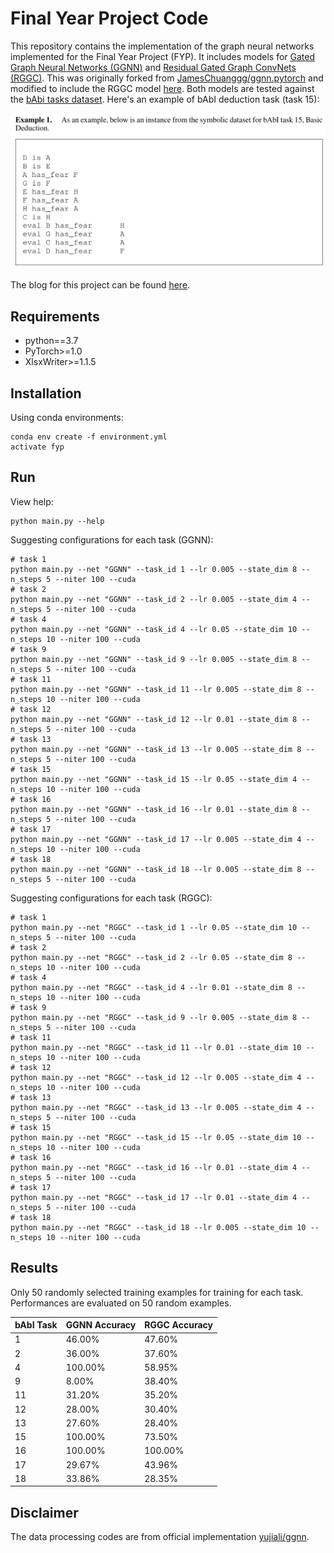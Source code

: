 # Final Year Project Code

This repository contains the implementation of the graph neural networks implemented for the Final Year Project (FYP). It includes models for [Gated Graph Neural Networks (GGNN)](https://arxiv.org/abs/1511.05493) and [Residual Gated Graph ConvNets (RGGC)](https://arxiv.org/abs/1711.07553). This was originally forked from [JamesChuanggg/ggnn.pytorch](https://github.com/JamesChuanggg/ggnn.pytorch) and modified to include the RGGC model [here](https://github.com/xbresson/spatial_graph_convnets). Both models are tested against the [bAbi tasks dataset](https://research.fb.com/downloads/babi/). Here's an example of bAbI deduction task (task 15):

<img src="images/babi15.png" width=700>

The blog for this project can be found [here](https://calebmah.me/fyp-questions-and-answers/).

## Requirements
- python==3.7
- PyTorch>=1.0
- XlsxWriter>=1.1.5

## Installation
Using conda environments:
```
conda env create -f environment.yml
activate fyp
```

## Run
View help:
```
python main.py --help
```

Suggesting configurations for each task (GGNN):
```
# task 1
python main.py --net "GGNN" --task_id 1 --lr 0.005 --state_dim 8 --n_steps 5 --niter 100 --cuda
# task 2
python main.py --net "GGNN" --task_id 2 --lr 0.005 --state_dim 4 --n_steps 5 --niter 100 --cuda
# task 4
python main.py --net "GGNN" --task_id 4 --lr 0.05 --state_dim 10 --n_steps 10 --niter 100 --cuda
# task 9
python main.py --net "GGNN" --task_id 9 --lr 0.005 --state_dim 8 --n_steps 5 --niter 100 --cuda
# task 11
python main.py --net "GGNN" --task_id 11 --lr 0.005 --state_dim 8 --n_steps 10 --niter 100 --cuda
# task 12
python main.py --net "GGNN" --task_id 12 --lr 0.01 --state_dim 8 --n_steps 5 --niter 100 --cuda
# task 13
python main.py --net "GGNN" --task_id 13 --lr 0.005 --state_dim 8 --n_steps 5 --niter 100 --cuda
# task 15
python main.py --net "GGNN" --task_id 15 --lr 0.05 --state_dim 4 --n_steps 10 --niter 100 --cuda
# task 16
python main.py --net "GGNN" --task_id 16 --lr 0.01 --state_dim 8 --n_steps 5 --niter 100 --cuda
# task 17
python main.py --net "GGNN" --task_id 17 --lr 0.005 --state_dim 4 --n_steps 10 --niter 100 --cuda
# task 18
python main.py --net "GGNN" --task_id 18 --lr 0.005 --state_dim 8 --n_steps 5 --niter 100 --cuda
```

Suggesting configurations for each task (RGGC):
```
# task 1
python main.py --net "RGGC" --task_id 1 --lr 0.05 --state_dim 10 --n_steps 5 --niter 100 --cuda
# task 2
python main.py --net "RGGC" --task_id 2 --lr 0.05 --state_dim 8 --n_steps 10 --niter 100 --cuda
# task 4
python main.py --net "RGGC" --task_id 4 --lr 0.01 --state_dim 8 --n_steps 10 --niter 100 --cuda
# task 9
python main.py --net "RGGC" --task_id 9 --lr 0.005 --state_dim 8 --n_steps 5 --niter 100 --cuda
# task 11
python main.py --net "RGGC" --task_id 11 --lr 0.01 --state_dim 10 --n_steps 10 --niter 100 --cuda
# task 12
python main.py --net "RGGC" --task_id 12 --lr 0.005 --state_dim 4 --n_steps 10 --niter 100 --cuda
# task 13
python main.py --net "RGGC" --task_id 13 --lr 0.005 --state_dim 4 --n_steps 5 --niter 100 --cuda
# task 15
python main.py --net "RGGC" --task_id 15 --lr 0.05 --state_dim 10 --n_steps 10 --niter 100 --cuda
# task 16
python main.py --net "RGGC" --task_id 16 --lr 0.01 --state_dim 4 --n_steps 5 --niter 100 --cuda
# task 17
python main.py --net "RGGC" --task_id 17 --lr 0.01 --state_dim 4 --n_steps 5 --niter 100 --cuda
# task 18
python main.py --net "RGGC" --task_id 18 --lr 0.005 --state_dim 10 --n_steps 10 --niter 100 --cuda
```

## Results
Only 50 randomly selected training examples for training for each task.
Performances are evaluated on 50 random examples.

| bAbI Task | GGNN Accuracy | RGGC Accuracy |
| ------| ------ | ------ |
| 1 | 46.00% | 47.60% |
| 2 | 36.00% | 37.60% |
| 4 | 100.00% | 58.95% |
| 9 | 8.00% | 38.40% |
| 11 | 31.20% | 35.20% |
| 12 | 28.00% | 30.40% |
| 13 | 27.60% | 28.40% |
| 15 | 100.00% | 73.50% |
| 16 | 100.00%| 100.00% |
| 17 | 29.67% | 43.96% |
| 18 | 33.86% | 28.35% |

## Disclaimer
The data processing codes are from official implementation [yujiali/ggnn](https://github.com/yujiali/ggnn).
